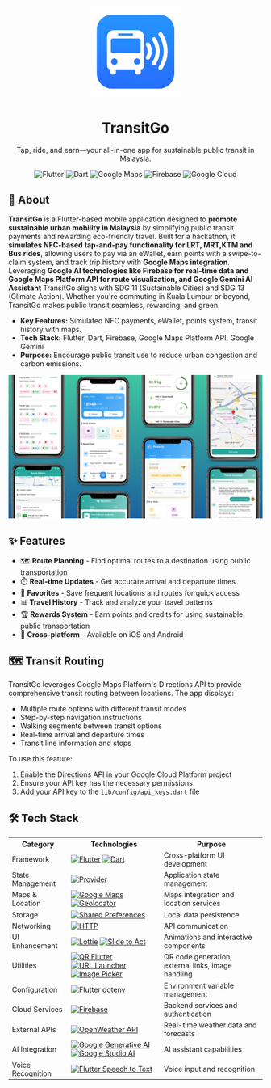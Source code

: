 <div align="center">
  <img src="lib/images/readme_icon.png" alt="TransitGo Logo" width="180"/>
  <h1>TransitGo</h1>
  <p>Tap, ride, and earn—your all-in-one app for sustainable public transit in Malaysia.</p>

  <img src="https://img.shields.io/badge/Flutter-02569B?style=for-the-badge&logo=flutter&logoColor=white" alt="Flutter"/>
  <img src="https://img.shields.io/badge/Dart-0175C2?style=for-the-badge&logo=dart&logoColor=white" alt="Dart"/>
  <img src="https://img.shields.io/badge/Google_Maps-4285F4?style=for-the-badge&logo=google-maps&logoColor=white" alt="Google Maps"/>
  <img src="https://img.shields.io/badge/Firebase-FFCA28?style=for-the-badge&logo=firebase&logoColor=black" alt="Firebase"/>
  <img src="https://img.shields.io/badge/Google_Cloud-4285F4?style=for-the-badge&logo=google-cloud&logoColor=white" alt="Google Cloud"/>

</div>

## 📱 About

**TransitGo** is a Flutter-based mobile application designed to **promote sustainable urban mobility in Malaysia** by simplifying public transit payments and rewarding eco-friendly travel. Built for a hackathon, it **simulates NFC-based tap-and-pay functionality for LRT, MRT,KTM and Bus rides**, allowing users to pay via an eWallet, earn points with a swipe-to-claim system, and track trip history with **Google Maps integration**. Leveraging **Google AI technologies like Firebase for real-time data and Google Maps Platform API for route visualization, and Google Gemini AI Assistant** TransitGo aligns with SDG 11 (Sustainable Cities) and SDG 13 (Climate Action). Whether you're commuting in Kuala Lumpur or beyond, TransitGo makes public transit seamless, rewarding, and green.

- **Key Features:** Simulated NFC payments, eWallet, points system, transit history with maps.
- **Tech Stack:** Flutter, Dart, Firebase, Google Maps Platform API, Google Gemini
- **Purpose:** Encourage public transit use to reduce urban congestion and carbon emissions.

<img src="lib/images/mockup.png" alt="Mockup"/>

## ✨ Features

- 🗺️ **Route Planning** - Find optimal routes to a destination using public transportation
- ⏱️ **Real-time Updates** - Get accurate arrival and departure times
- 🔖 **Favorites** - Save frequent locations and routes for quick access
- 📊 **Travel History** - Track and analyze your travel patterns
- 🏆 **Rewards System** - Earn points and credits for using sustainable public transportation
- 📱 **Cross-platform** - Available on iOS and Android

## 🗺️ Transit Routing

TransitGo leverages Google Maps Platform's Directions API to provide comprehensive transit routing between locations. The app displays:

- Multiple route options with different transit modes
- Step-by-step navigation instructions
- Walking segments between transit options
- Real-time arrival and departure times
- Transit line information and stops

To use this feature:

1. Enable the Directions API in your Google Cloud Platform project
2. Ensure your API key has the necessary permissions
3. Add your API key to the `lib/config/api_keys.dart` file

## 🛠️ Tech Stack

<table>
  <tr>
    <th>Category</th>
    <th>Technologies</th>
    <th>Purpose</th>
  </tr>
  <tr>
    <td>Framework</td>
    <td>
      <a href="https://flutter.dev"><img src="https://img.shields.io/badge/Flutter-02569B?style=for-the-badge&logo=flutter&logoColor=white" alt="Flutter"/></a>
      <a href="https://dart.dev"><img src="https://img.shields.io/badge/Dart-0175C2?style=for-the-badge&logo=dart&logoColor=white" alt="Dart"/></a>
    </td>
    <td>Cross-platform UI development</td>
  </tr>
  <tr>
    <td>State Management</td>
    <td>
      <a href="https://pub.dev/packages/provider"><img src="https://img.shields.io/badge/Provider-4285F4?style=for-the-badge&logo=flutter&logoColor=white" alt="Provider"/></a>
    </td>
    <td>Application state management</td>
  </tr>
  <tr>
    <td>Maps & Location</td>
    <td>
      <a href="https://developers.google.com/maps"><img src="https://img.shields.io/badge/Google_Maps-4285F4?style=for-the-badge&logo=google-maps&logoColor=white" alt="Google Maps"/></a>
      <a href="https://pub.dev/packages/geolocator"><img src="https://img.shields.io/badge/Geolocator-4285F4?style=for-the-badge&logo=location&logoColor=white" alt="Geolocator"/></a>
    </td>
    <td>Maps integration and location services</td>
  </tr>
  <tr>
    <td>Storage</td>
    <td>
      <a href="https://pub.dev/packages/shared_preferences"><img src="https://img.shields.io/badge/Shared_Preferences-0175C2?style=for-the-badge&logo=flutter&logoColor=white" alt="Shared Preferences"/></a>
    </td>
    <td>Local data persistence</td>
  </tr>
  <tr>
    <td>Networking</td>
    <td>
      <a href="https://pub.dev/packages/http"><img src="https://img.shields.io/badge/HTTP-0175C2?style=for-the-badge&logo=dart&logoColor=white" alt="HTTP"/></a>
    </td>
    <td>API communication</td>
  </tr>
  <tr>
    <td>UI Enhancement</td>
    <td>
      <a href="https://pub.dev/packages/lottie"><img src="https://img.shields.io/badge/Lottie-FF5A5F?style=for-the-badge&logo=airbnb&logoColor=white" alt="Lottie"/></a>
      <a href="https://pub.dev/packages/slide_to_act"><img src="https://img.shields.io/badge/Slide_to_Act-02569B?style=for-the-badge&logo=flutter&logoColor=white" alt="Slide to Act"/></a>
    </td>
    <td>Animations and interactive components</td>
  </tr>
  <tr>
    <td>Utilities</td>
    <td>
      <a href="https://pub.dev/packages/qr_flutter"><img src="https://img.shields.io/badge/QR_Flutter-000000?style=for-the-badge&logo=qrcode&logoColor=white" alt="QR Flutter"/></a>
      <a href="https://pub.dev/packages/url_launcher"><img src="https://img.shields.io/badge/URL_Launcher-0175C2?style=for-the-badge&logo=dart&logoColor=white" alt="URL Launcher"/></a>
      <a href="https://pub.dev/packages/image_picker"><img src="https://img.shields.io/badge/Image_Picker-02569B?style=for-the-badge&logo=flutter&logoColor=white" alt="Image Picker"/></a>
    </td>
    <td>QR code generation, external links, image handling</td>
  </tr>
  <tr>
    <td>Configuration</td>
    <td>
      <a href="https://pub.dev/packages/flutter_dotenv"><img src="https://img.shields.io/badge/Flutter_dotenv-02569B?style=for-the-badge&logo=dotenv&logoColor=white" alt="Flutter dotenv"/></a>
    </td>
    <td>Environment variable management</td>
  </tr>
  <tr>
    <td>Cloud Services</td>
    <td>
      <a href="https://firebase.google.com"><img src="https://img.shields.io/badge/Firebase-FFCA28?style=for-the-badge&logo=firebase&logoColor=black" alt="Firebase"/></a>
    </td>
    <td>Backend services and authentication</td>
  </tr>
  <tr>
    <td>External APIs</td>
    <td>
      <a href="https://openweathermap.org/api"><img src="https://img.shields.io/badge/OpenWeather_API-EB6E4B?style=for-the-badge&logo=openweathermap&logoColor=white" alt="OpenWeather API"/></a>
    </td>
    <td>Real-time weather data and forecasts</td>
  </tr>
  <tr>
    <td>AI Integration</td>
    <td>
      <a href="https://ai.google.dev/"><img src="https://img.shields.io/badge/Google_Generative_AI-4285F4?style=for-the-badge&logo=google&logoColor=white" alt="Google Generative AI"/></a>
      <a href="https://ai.google.dev/studio"><img src="https://img.shields.io/badge/Google_Studio_AI-4285F4?style=for-the-badge&logo=google&logoColor=white" alt="Google Studio AI"/></a>
    </td>
    <td>AI assistant capabilities</td>
  </tr>
  <tr>
    <td>Voice Recognition</td>
    <td>
      <a href="https://pub.dev/packages/speech_to_text"><img src="https://img.shields.io/badge/Flutter_Speech_to_Text-02569B?style=for-the-badge&logo=flutter&logoColor=white" alt="Flutter Speech to Text"/></a>
    </td>
    <td>Voice input and recognition</td>
  </tr>
</table>